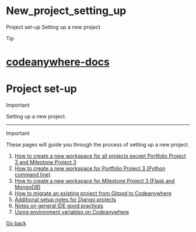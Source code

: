 # New_project_setting_up
Project set-up Setting up a new project



 
> [!TIP]
> # [codeanywhere-docs](https://code-institute-students.github.io/codeanywhere-docs/)

# Project set-up

> [!IMPORTANT]
> Setting up a new project.

---

> [!IMPORTANT]
> These pages will guide you through the process of setting up a new project.

1. [How to create a new workspace for all projects except Portfolio Project 3 and Milestone Project 3](https://code-institute-students.github.io/codeanywhere-docs/workspace-setup/workspace-setup-01-create-github-repo.html)
2. [How to create a new workspace for Portfolio Project 3 (Python command line)](https://code-institute-students.github.io/codeanywhere-docs/workspace-setup/workspace-setup-21-create-github-repo.html)
3. [How to create a new workspace for Milestone Project 3 (Flask and MongoDB)](https://code-institute-students.github.io/codeanywhere-docs/workspace-setup/workspace-setup-31-create-github-repo.html)
4. [How to migrate an existing project from Gitpod to Codeanywhere](https://code-institute-students.github.io/codeanywhere-docs/workspace-setup/workspace-setup-41-open-gitpod-workspace.html)
5. [Additional setup notes for Django projects](https://code-institute-students.github.io/codeanywhere-docs/workspace-setup/workspace-setup-61-django.html)
6. [Notes on general IDE good practices](https://code-institute-students.github.io/codeanywhere-docs/workspace-setup/workspace-setup-51-ide-good-practices.html)
7. [Using environment variables on Codeanywhere](https://code-institute-students.github.io/codeanywhere-docs/workspace-setup/workspace-setup-11-environment-variables.html)

 












[Go back](<#contents>)
